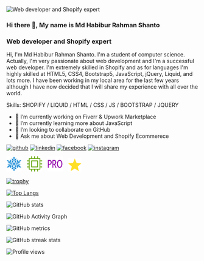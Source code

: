 ![Web developer and Shopify expert](https://media-exp1.licdn.com/dms/image/C5616AQHgO08NoXJvzA/profile-displaybackgroundimage-shrink_200_800/0/1645787719331?e=1654732800&v=beta&t=VMOQ89bkL07vClkD3_uG0a25WHz-k73pgZkbHeS2oWw)

### Hi there 👋, My name is Md Habibur Rahman Shanto
### Web developer and Shopify expert


Hi, I'm Md Habibur Rahman Shanto. I'm a student of computer science. Actually, I'm very passionate about web development and I'm a successful web developer. I'm extremely skilled in Shopify and as for languages I'm highly skilled at HTML5, CSS4, Bootstrap5, JavaScript, jQuery, Liquid, and lots more. I have been working in my local area for the last few years although I have now decided that I will share my experience with all over the world.

Skills: SHOPIFY / LIQUID / HTML / CSS / JS / BOOTSTRAP / JQUERY

- 🔭 I’m currently working on Fiverr & Upwork Marketplace 
- 🌱 I’m currently learning more about JavaScript 
- 👯 I’m looking to collaborate on GitHub 
- 💬 Ask me about Web Development and Shopify Ecommerece 


[<img src='https://cdn.jsdelivr.net/npm/simple-icons@3.0.1/icons/github.svg' alt='github' height='40'>](https://github.com/shanto36)  [<img src='https://cdn.jsdelivr.net/npm/simple-icons@3.0.1/icons/linkedin.svg' alt='linkedin' height='40'>](https://www.linkedin.com/in/shanto36/)  [<img src='https://cdn.jsdelivr.net/npm/simple-icons@3.0.1/icons/facebook.svg' alt='facebook' height='40'>](https://www.facebook.com/mdhabiburrahman36)  [<img src='https://cdn.jsdelivr.net/npm/simple-icons@3.0.1/icons/instagram.svg' alt='instagram' height='40'>](https://www.instagram.com/mdhabiburrahman36/)  

<a href='https://archiveprogram.github.com/'><img src='https://raw.githubusercontent.com/acervenky/animated-github-badges/master/assets/acbadge.gif' width='40' height='40'></a> <a href='https://docs.github.com/en/developers'><img src='https://raw.githubusercontent.com/acervenky/animated-github-badges/master/assets/devbadge.gif' width='40' height='40'></a> <a href='https://github.com/pricing'><img src='https://raw.githubusercontent.com/acervenky/animated-github-badges/master/assets/pro.gif' width='40' height='40'></a> <a href='https://stars.github.com/'><img src='https://raw.githubusercontent.com/acervenky/animated-github-badges/master/assets/starbadge.gif' width='35' height='35'></a> 

[![trophy](https://github-profile-trophy.vercel.app/?username=shanto36)](https://github.com/ryo-ma/github-profile-trophy)

[![Top Langs](https://github-readme-stats.vercel.app/api/top-langs/?username=shanto36)](https://github.com/anuraghazra/github-readme-stats)

![GitHub stats](https://github-readme-stats.vercel.app/api?username=shanto36&show_icons=true&count_private=true)  

![GitHub Activity Graph](https://activity-graph.herokuapp.com/graph?username=shanto36)  

![GitHub metrics](https://metrics.lecoq.io/shanto36)  

![GitHub streak stats](https://github-readme-streak-stats.herokuapp.com/?user=shanto36)  

![Profile views](https://gpvc.arturio.dev/shanto36)  

